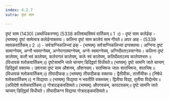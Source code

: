 ```yaml
---
index: 4.2.7
sutra: दृष्टं साम

---
```

दृष्टं साम (1430) (अर्थाधिकरणम्) (5338 कलिशब्दविषयं वार्तिकम्॥ 1 ॥) - दृष्टं साम कलेर्ढक् - (भाष्यम्) दृष्टं सामेत्यत्र कलेर्ढग्वक्तव्यः। कलिना दृष्टं साम कालेयं साम गीयते॥ अपर आह - (5339 व्यापकवार्तिकम्॥ 2 ॥) - सर्वत्राग्निकलिभ्यां ढक् - (भाष्यम्) सर्वत्राग्निकलिभ्यां ढग्वक्तव्यः। अग्निना दृष्टं सामाग्नेयम्, अग्नौ भवमाग्नेयम्, अग्नेरागतमाग्नेयम्, अग्नेः स्वमाग्नेयम्, अग्निर्देवताऽस्याग्नेयः। कलिना दृष्टं कालेयम्, कलौ भवं कालेयम्, कलेरागतं कालेयम्, कलेः स्वं कालेयम्, कलिर्देवताऽस्य कालेयश्चरुः॥ (विधायकं श्लोकवार्तिकम्॥) दृष्टेसामनि जाते चाप्यण् डिदि्द्वर्वा विधीयते॥ (भाष्यम्) दृष्टे सामनि जाते चाप्यण् डिदि्द्वर्वा वक्तव्यः। उशनसा दृष्टं साम औशनम्, औशनसम्। सतभिषजः जातः शातभिषजः, शातभिषः॥ (विधायकं श्लोकवार्तिकम्॥) तीयादीकक्॥ (भाष्यम्) तीयादीकक् वक्तव्यः। द्वैतीयीकः, तार्त्तीयीकः॥ (निषेधे श्लोकवार्तिकम्॥) न विद्यायाः॥ (भाष्यम्) विद्याया न भवतीति वक्तव्यम्। द्वितीया विद्या, तृतीया विद्येत्येव॥ (अतिदेशे श्लोकवार्तिकम्॥) गोत्रादङ्कवदिष्यते॥ (भाष्यम्) औपगवकम्, कापटवकम्॥ दृष्टे सामनि जाते चाप्यण् डिदि्द्वर्वा विधीयते। तीयादीकग्न विद्याया गोत्रादङ्कवदिष्यते॥